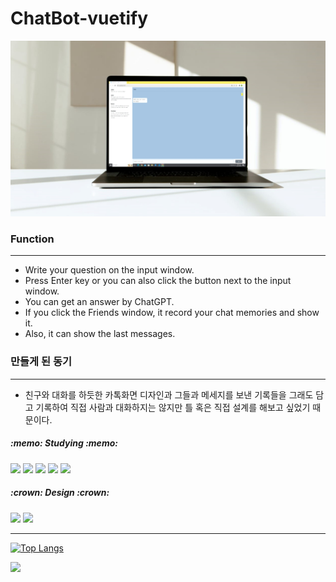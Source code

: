 # ChatBot-vuetify
<img src="./front/src/assets/des.jpg"/>

<h3>Function</h3>

- - -
* Write your question on the input window.
* Press Enter key or you can also click the button next to the input window.
* You can get an answer by ChatGPT.
* If you click the Friends window, it record your chat memories and show it.
* Also, it can show the last messages.

<h3>만들게 된 동기</h3>
<hr/>

- 친구와 대화를 하듯한 카톡화면 디자인과 그들과 메세지를 보낸 기록들을 그래도 담고 기록하여 직접 사람과 대화하지는 않지만 틀 혹은 직접 설계를 해보고 싶었기 때문이다.


<h5>:memo: Studying :memo:</h5>

<img src="https://img.shields.io/badge/Python-3776AB?style=flat-square&logo=Python&logoColor=white"/> <img src="https://img.shields.io/badge/Java-F7DF1E?style=flat-square&logo=javascript&logoColor=black"/> <img src="https://img.shields.io/badge/Vuetify-1867C0?style=flat-square&logo=vuetify&logoColor=b9e5fd"/> <img src="https://img.shields.io/badge/Flask-white?style=flat-square&logo=flask&logoColor=000000"/> <img src="https://img.shields.io/badge/Vue.js-4FC08D?style=flat-square&logo=vue.js&logoColor=white"/>

<h5>:crown: Design :crown:</h5>

<img src="https://img.shields.io/badge/CSS-1572B6?style=flat-square&logo=css3&logoColor=white"/> <img src="https://img.shields.io/badge/Bootstrap-7952B3?style=flat-square&logo=bootstrap&logoColor=white"/>

- - -
[![Top Langs](https://github-readme-stats.vercel.app/api/top-langs/?username=wkdtldn)](https://github.com/wkdtldn/github-readme-stats)

<a href="https://github.com/seondal"><img src="https://hits.seeyoufarm.com/api/count/incr/badge.svg?url=https%3A%2F%2Fgithub.com%2Fseondal&count_bg=%23000000&title_bg=%23000000&icon=github.svg&icon_color=%23E7E7E7&title=GitHub&edge_flat=false)"/></a>

